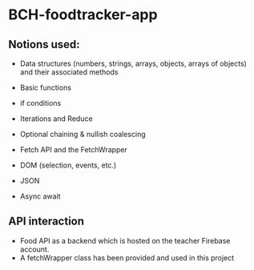 # BCH-foodtracker-app

## Notions used:

- Data structures (numbers, strings, arrays, objects, arrays of objects) and their associated methods

- Basic functions

- if conditions

- Iterations and Reduce

- Optional chaining & nullish coalescing

- Fetch API and the FetchWrapper

- DOM (selection, events, etc.)

- JSON

- Async await

## API interaction

- Food API as a backend which is hosted on the teacher Firebase account.
- A fetchWrapper class has been provided and used in this project
